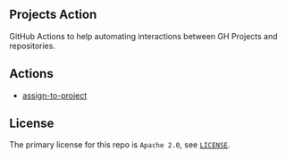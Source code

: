 ## Projects Action

GitHub Actions to help automating interactions between GH Projects and repositories.

## Actions

- [assign-to-project](./assign-to-project)

## License

The primary license for this repo is `Apache 2.0`, see [`LICENSE`](../LICENSE.md).
